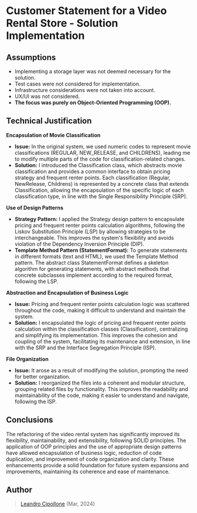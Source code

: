 # Customer Statement for a Video Rental Store - Solution Implementation

## Assumptions

- Implementing a storage layer was not deemed necessary for the solution.
- Test cases were not considered for implementation.
- Infrastructure considerations were not taken into account.
- UX/UI was not considered.
- **The focus was purely on Object-Oriented Programming (OOP).**

## Technical Justification

**Encapsulation of Movie Classification**
  - **Issue:** In the original system, we used numeric codes to represent movie classifications (REGULAR, NEW_RELEASE, and CHILDRENS), leading me to modify multiple parts of the code for classification-related changes.
  - **Solution:** I introduced the Classification class, which abstracts movie classification and provides a common interface to obtain pricing strategy and frequent renter points. Each classification (Regular, NewRelease, Childrens) is represented by a concrete class that extends Classification, allowing the encapsulation of the specific logic of each classification type, in line with the Single Responsibility Principle (SRP).
  
**Use of Design Patterns**
  - **Strategy Pattern:** I applied the Strategy design pattern to encapsulate pricing and frequent renter points calculation algorithms, following the Liskov Substitution Principle (LSP) by allowing strategies to be interchangeable. This improves the system's flexibility and avoids violation of the Dependency Inversion Principle (DIP).
  - **Template Method Pattern (StatementFormat):** To generate statements in different formats (text and HTML), we used the Template Method pattern. The abstract class StatementFormat defines a skeleton algorithm for generating statements, with abstract methods that concrete subclasses implement according to the required format, following the LSP.

**Abstraction and Encapsulation of Business Logic**
  - **Issue:** Pricing and frequent renter points calculation logic was scattered throughout the code, making it difficult to understand and maintain the system.
  - **Solution:** I encapsulated the logic of pricing and frequent renter points calculation within the classification classes (Classification), centralizing and simplifying its implementation. This improves the cohesion and coupling of the system, facilitating its maintenance and extension, in line with the SRP and the Interface Segregation Principle (ISP).

**File Organization**
  - **Issue:**  It arose as a result of modifying the solution, prompting the need for better organization.
  - **Solution:** I reorganized the files into a coherent and modular structure, grouping related files by functionality. This improves the readability and maintainability of the code, making it easier to understand and navigate, following the ISP.

## Conclusions
The refactoring of the video rental system has significantly improved its flexibility, maintainability, and extensibility, following SOLID principles. The application of OOP principles and the use of appropriate design patterns have allowed encapsulation of business logic, reduction of code duplication, and improvement of code organization and clarity. These enhancements provide a solid foundation for future system expansions and improvements, maintaining its coherence and ease of maintenance.


## Author

 > [Leandro Cipollone](leandrocipollone@gmail.com) (Mar, 2024)